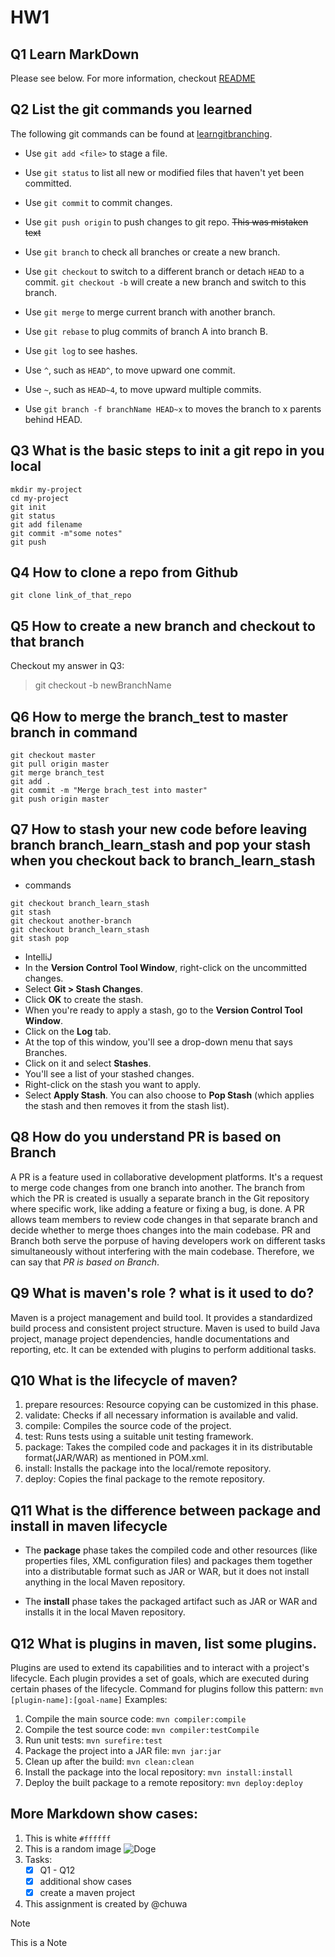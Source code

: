 # **HW1**
<!-- This content will not appear in the rendered Markdown -->

## Q1 Learn MarkDown
Please see below. For more information, checkout 
[README](../README.md)

## Q2  List the git commands you learned
The following git commands can be found at [learngitbranching](https://learngitbranching.js.org/).

- Use `git add <file>` to stage a file.

- Use `git status` to list all new or modified files that haven't yet been committed.

- Use `git commit` to commit changes.

- Use `git push origin` to push changes to git repo. ~~This was mistaken text~~

- Use `git branch` to check all branches or create a new branch.

- Use `git checkout` to switch to a different branch or detach `HEAD` to a commit. `git checkout -b` will create a new branch and switch to this branch.

- Use `git merge` to merge current branch with another branch.

- Use `git rebase` to plug commits of branch A into branch B.

- Use `git log` to see hashes.

- Use `^`, such as `HEAD^`, to move upward one commit.

- Use `~`, such as `HEAD~4`, to move upward multiple commits.

- Use `git branch -f branchName HEAD~x` to moves the branch to x parents behind HEAD.

## Q3 What is the basic steps to init a git repo in you local 

```
mkdir my-project
cd my-project
git init
git status
git add filename
git commit -m"some notes"
git push
```

## Q4 How to clone a repo from Github 

```
git clone link_of_that_repo
```
## Q5 How to create a new branch and checkout to that branch

Checkout my answer in Q3:
> git checkout -b newBranchName

## Q6 How to merge the branch_test to master branch in command

```
git checkout master
git pull origin master
git merge branch_test
git add .
git commit -m "Merge brach_test into master"
git push origin master
```

## Q7 How to stash your new code before leaving branch branch_learn_stash and pop your stash when you checkout back to **branch_learn_stash**

- commands
```
git checkout branch_learn_stash
git stash
git checkout another-branch
git checkout branch_learn_stash
git stash pop
```
- IntelliJ
 - In the **Version Control Tool Window**, right-click on the uncommitted changes.
 - Select **Git > Stash Changes**.
 - Click **OK** to create the stash.
 - When you're ready to apply a stash, go to the **Version Control Tool Window**.
 - Click on the **Log** tab.
 - At the top of this window, you'll see a drop-down menu that says Branches. 
 - Click on it and select **Stashes**.
 - You'll see a list of your stashed changes.
 - Right-click on the stash you want to apply.
 - Select **Apply Stash**. You can also choose to **Pop Stash** (which applies the stash and then removes it from the stash list).

## Q8 How do you understand  **PR is based on Branch**

A PR is a feature used in collaborative development platforms. It's a request to merge code changes from one branch into another. The branch from which the PR is created is usually a separate branch in the Git repository where specific work, like adding a feature or fixing a bug, is done. A PR allows team members to review code changes in that separate branch and decide whether to merge thoes changes into the main codebase. PR and Branch both serve the porpuse of having developers work on different tasks simultaneously without interfering with the main codebase. Therefore, we can say that *PR is based on Branch*.


## Q9 What is maven's role ? what is it used to do?

Maven is a project management and build tool. It provides a standardized build process and consistent project structure. Maven is used to build Java project, manage project dependencies, handle documentations and reporting, etc. It can be extended with plugins to perform additional tasks.

## Q10 What is the lifecycle of maven? 

1. prepare resources: Resource copying can be customized in this phase.
2. validate: Checks if all necessary information is available and valid.
3. compile: Compiles the source code of the project.
4. test: Runs tests using a suitable unit testing framework. 
5. package: Takes the compiled code and packages it in its distributable format(JAR/WAR) as mentioned in POM.xml.
7. install: Installs the package into the local/remote repository.
8. deploy: Copies the final package to the remote repository.

## Q11 What is the difference between package and install in maven lifecycle

- The **package** phase takes the compiled code and other resources (like properties files, XML configuration files) and packages them together into a distributable format such as JAR or WAR, but it does not install anything in the local Maven repository.

- The **install** phase takes the packaged artifact such as JAR or WAR and installs it in the local Maven repository.

## Q12 What is plugins in maven, list some plugins.

Plugins are used to extend its capabilities and to interact with a project's lifecycle. Each plugin provides a set of goals, which are executed during certain phases of the lifecycle. Command for plugins follow this pattern: `mvn [plugin-name]:[goal-name]`
Examples:

1. Compile the main source code: `mvn compiler:compile`
2. Compile the test source code: `mvn compiler:testCompile`
3. Run unit tests: `mvn surefire:test`
4. Package the project into a JAR file: `mvn jar:jar`
5. Clean up after the build: `mvn clean:clean`
6. Install the package into the local repository: `mvn install:install`
7. Deploy the built package to a remote repository: `mvn deploy:deploy`

## More Markdown show cases:
1. This is white `#ffffff` 
2. This is a random image
![Doge](https://www.coindesk.com/resizer/hT3coI2n5o-10RK8IH3hvn0OQ0I=/1056x595/filters:quality(80):format(webp)/cloudfront-us-east-1.images.arcpublishing.com/coindesk/LDAX4HAT2BEHFLXGF52WDJYX5Y.jpg)
3. Tasks: 
	- [x] Q1 - Q12
	- [x] additional show cases
	- [x] create a maven project
4. This assignment is created by @chuwa
> [!NOTE] 
> This is a Note